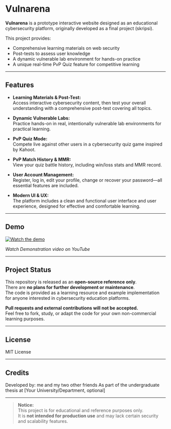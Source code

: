 # Vulnarena

**Vulnarena** is a prototype interactive website designed as an educational cybersecurity platform, originally developed as a final project (skripsi).

This project provides:
- Comprehensive learning materials on web security
- Post-tests to assess user knowledge
- A dynamic vulnerable lab environment for hands-on practice
- A unique real-time PvP Quiz feature for competitive learning

---

## Features

- **Learning Materials & Post-Test:**  
  Access interactive cybersecurity content, then test your overall understanding with a comprehensive post-test covering all topics.

- **Dynamic Vulnerable Labs:**  
  Practice hands-on in real, intentionally vulnerable lab environments for practical learning.

- **PvP Quiz Mode:**  
  Compete live against other users in a cybersecurity quiz game inspired by Kahoot.

- **PvP Match History & MMR:**  
  View your quiz battle history, including win/loss stats and MMR record.

- **User Account Management:**  
  Register, log in, edit your profile, change or recover your password—all essential features are included.

- **Modern UI & UX:**  
  The platform includes a clean and functional user interface and user experience, designed for effective and comfortable learning.


---

## Demo

[![Watch the demo](https://img.youtube.com/vi/hWS9AQ-bCCg/hqdefault.jpg)](https://youtu.be/hWS9AQ-bCCg)

_Watch Demonstration video on YouTube_

---

## Project Status

This repository is released as an **open-source reference only**.  
There are **no plans for further development or maintenance**.  
The code is provided as a learning resource and example implementation for anyone interested in cybersecurity education platforms.

**Pull requests and external contributions will not be accepted.**  
Feel free to fork, study, or adapt the code for your own non-commercial learning purposes.

---

## License

MIT License

---

## Credits

Developed by: me and my two other friends
As part of the undergraduate thesis at [Your University/Department, optional]

---

> **Notice:**  
> This project is for educational and reference purposes only.  
> It is **not intended for production use** and may lack certain security and scalability features.

